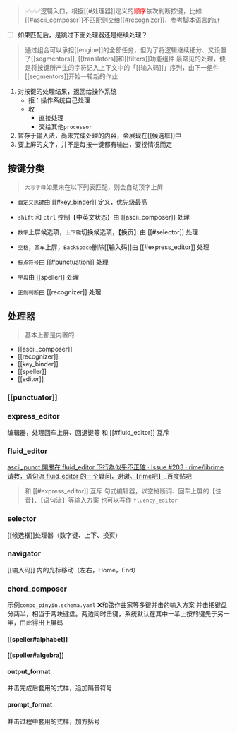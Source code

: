 > ✅✅✅逻辑入口，根据[[#处理器]]定义的<font color=red>顺序</font>依次判断按键，比如[[#ascii_composer]]不匹配则交给[[#recognizer]]，参考脚本语言的`if`
- [ ] 如果匹配后，是跳过下面处理器还是继续处理？

> 通过组合可以承担[[engine]]的全部任务，但为了将逻辑继续细分、又设置了[[segmentors]], [[translators]]和[[filters]]功能组件
> 最常见的处理，便是将按键所产生的字符记入上下文中的「[[输入码]]」序列，由下一组件[[segmentors]]开始一轮新的作业

1. 对按键的处理结果，返回给操作系统
    - 拒：操作系统自己处理
    - 收
        - 直接处理
        - 交给其他`processor`
1. 暂存于输入法，尚未完成处理的内容，会展现在[[候选框]]中
2. 要上屏的文字，并不是每按一键都有输出，要视情况而定

## 按键分类
> `大写字母`如果未在以下列表匹配，则会自动顶字上屏
- `自定义热键`由 [[#key_binder]] 定义，优先级最高
- `shift` 和 `ctrl` 控制【中英文状态】由 [[ascii_composer]] 处理
- `数字`上屏候选项，`上下键`切换候选项，【换页】由 [[#selector]] 处理
- `空格`，`回车`上屏，`BackSpace`删除[[输入码]]由 [[#express_editor]] 处理

- `标点符号`由 [[#punctuation]] 处理
- `字母`由 [[speller]] 处理
- `正则判断`由 [[recognizer]] 处理

## 处理器
> 基本上都是内置的
- [[ascii_composer]]
- [[recognizer]]
- [[key_binder]]
- [[speller]]
- [[editor]]

### [[punctuator]]
### express_editor
编辑器，处理回车上屏、回退键等
和 [[#fluid_editor]] 互斥

### fluid_editor
[ascii_punct 開關在 fluid_editor 下行為似乎不正確 · Issue #203 · rime/librime](https://github.com/rime/librime/issues/203)
[请教，语句流 fluid_editor 的一个疑问，谢谢。【rime吧】_百度贴吧](https://tieba.baidu.com/p/1794305386)

> 和 [[#express_editor]] 互斥
> 句式编辑器，以空格断词、回车上屏的【注音】、【语句流】等输入方案
> 也可以写作 `fluency_editor`

### selector
[[候选框]]处理器（数字键、上下、换页）

### navigator
[[输入码]] 内的光标移动（左右，Home，End）

### chord_composer
示例`combo_pinyin.schema.yaml`
❌和弦作曲家等多键并击的输入方案
并击把键盘分两半，相当于两块键盘。两边同时击键，系统默认在其中一半上按的键先于另一半，由此得出上屏码

#### [[speller#alphabet]]
#### [[speller#algebra]]

#### output_format
并击完成后套用的式样，追加隔音符号

#### prompt_format
并击过程中套用的式样，加方括号

